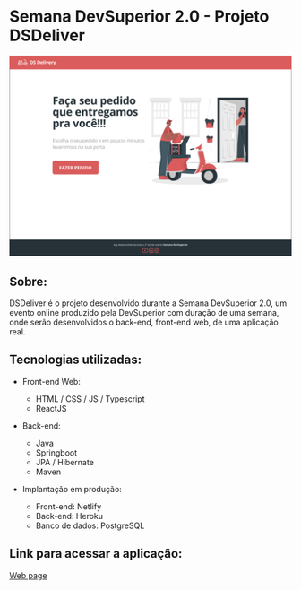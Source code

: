 # Semana DevSuperior 2.0 - Projeto DSDeliver

![](https://github.com/pbsmarcelo/dsdeliver-sds2/blob/main/files/HOME%20DELIVERY.png)

## Sobre:

DSDeliver é o projeto desenvolvido durante a Semana DevSuperior 2.0, um evento online produzido pela DevSuperior com duração de uma semana, onde serão desenvolvidos o back-end, front-end web, de uma aplicação real.

## Tecnologias utilizadas:

* Front-end Web:
  * HTML / CSS / JS / Typescript
  * ReactJS
  
* Back-end:
  * Java
  * Springboot
  * JPA / Hibernate
  * Maven
  
* Implantação em produção:
  * Front-end: Netlify
  * Back-end: Heroku
  * Banco de dados: PostgreSQL
  
 ## Link para acessar a aplicação:
  [Web page](https://sds2marcelo.netlify.app)
